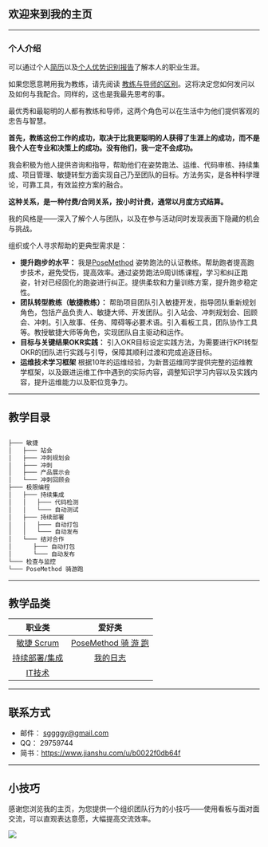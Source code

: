 ## 欢迎来到我的主页

---

### 个人介绍

可以通过个人[简历](https://sggggy.github.io/blog/resume)以及[个人优势识别报告](2018-10-29-优势识别器测试报告)了解本人的职业生涯。

如果您愿意聘用我为教练，请先阅读 [教练与导师的区别](https://sggggy.github.io/blog/2018-10-12-coach-mentor)。这将决定您如何发问以及如何与我配合。同样的，这也是我最先思考的事。

最优秀和最聪明的人都有教练和导师，这两个角色可以在生活中为他们提供客观的忠告与智慧。

**首先，教练这份工作的成功，取决于比我更聪明的人获得了生涯上的成功，而不是我个人在专业和决策上的成功。没有他们，我一定不会成功。**

我会积极为他人提供咨询和指导，帮助他们在姿势跑法、运维、代码审核、持续集成、项目管理、敏捷转型方面实现自己乃至团队的目标。方法务实，是各种科学理论，可靠工具，有效监控方案的融合。

**这种关系，是一种付费/合同关系，按小时计费，通常以月度方式结算。**

我的风格是——深入了解个人与团队，以及在参与活动同时发现表面下隐藏的机会与挑战。

组织或个人寻求帮助的更典型需求是：

*   **提升跑步的水平：** 我是[PoseMethod](https://posemethod.com/running/) 姿势跑法的认证教练。帮助跑者提高跑步技术，避免受伤，提高效率。通过姿势跑法9周训练课程，学习和纠正跑姿，针对已经固化的跑姿进行纠正。提供柔软和力量训练方案，提升跑步稳定性。
*   **团队转型教练（敏捷教练）：** 帮助项目团队引入敏捷开发，指导团队重新规划角色，包括产品负责人、敏捷大师、开发团队。引入站会、冲刺规划会、回顾会、冲刺。引入故事、任务、障碍等必要术语。引入看板工具，团队协作工具等。教授敏捷大师等角色，实现团队自主驱动和运作。
*   **目标与关键结果OKR实践：** 引入OKR目标设定实践方法，为需要进行KPI转型OKR的团队进行实践与引导，保障其顺利过渡和完成追逐目标。
*   **运维技术学习框架** 根据10年的运维经验，为新晋运维同学提供完整的运维教学框架，以及跟进运维工作中遇到的实际内容，调整知识学习内容以及实践内容，提升运维能力以及职位竞争力。

---

## 教学目录

```bash

├─── 敏捷
│   ├─── 站会
│   ├─── 冲刺规划会
│   ├─── 冲刺
│   ├─── 产品展示会
│   └─── 冲刺回顾会
├─── 极限编程
│   ├─── 持续集成
│   │ 	├─── 代码检测
│   │ 	└─── 自动测试
│   ├─── 持续部署
│   │	├─── 自动打包
│   │	└─── 自动发布
│   └─── 结对合作
│      ├─── 自动打包
│      └─── 自动发布
└─── 检查与监控
└─── PoseMethod 骑游跑
```
---
## 教学品类

|**职业类**|**爱好类**|
|:-:|:-:|
|[敏捷 Scrum](https://sggggy.github.io/docs/scrum/index)|[PoseMethod 骑 游 跑](https://sggggy.github.io/docs/posemethod/index)|
|[持续部署/集成](https://sggggy.github.io/docs/cdci/index)|[我的日志](https://sggggy.github.io/blog/blog_index)|
|[IT技术](https://sggggy.github.io/docs/it/index)||

---

## 联系方式

- 邮件： [sggggy@gmail.com](mailto:sggggy@gmail.com)
- QQ： 29759744
- 简书：https://www.jianshu.com/u/b0022f0db64f

---

## 小技巧

感谢您浏览我的主页，为您提供一个组织团队行为的小技巧——使用看板与面对面交流，可以直观表达意愿，大幅提高交流效率。

![](https://sggggy.github.io/images/communication_channel_cold_hot.png)
